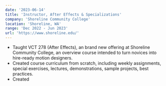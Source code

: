 ```yaml
---
date: '2023-06-14'
title: 'Instructor, After Effects & Specializations'
company: 'Shoreline Community College'
location: 'Shoreline, WA'
range: 'Dec 2022 - Jun 2023'
url: 'https://www.shoreline.edu/'
---
```


- Taught VCT 278 (After Effects), an brand new offering at Shoreline Community College, an overview course intended to turn novices into hire-ready motion designers.
- Created course curriculum from scratch, including weekly assignments, special exercises, lectures, demonstrations, sample projects, best practices.
- Created
